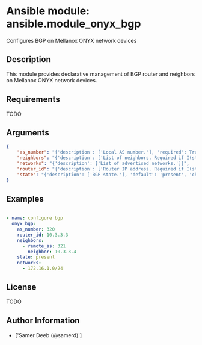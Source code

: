 # Ansible module: ansible.module_onyx_bgp


Configures BGP on Mellanox ONYX network devices

## Description

This module provides declarative management of BGP router and neighbors on Mellanox ONYX network devices.

## Requirements

TODO

## Arguments

``` json
{
    "as_number": "{'description': ['Local AS number.'], 'required': True}",
    "neighbors": "{'description': ['List of neighbors. Required if I(state=present).'], 'suboptions': {'remote_as': {'description': ['Remote AS number.'], 'required': True}, 'neighbor': {'description': ['Neighbor IP address.'], 'required': True}}}",
    "networks": "{'description': ['List of advertised networks.']}",
    "router_id": "{'description': ['Router IP address. Required if I(state=present).']}",
    "state": "{'description': ['BGP state.'], 'default': 'present', 'choices': ['present', 'absent']}",
}
```

## Examples


``` yaml

- name: configure bgp
  onyx_bgp:
    as_number: 320
    router_id: 10.3.3.3
    neighbors:
      - remote_as: 321
        neighbor: 10.3.3.4
    state: present
    networks:
      - 172.16.1.0/24

```

## License

TODO

## Author Information
  - ['Samer Deeb (@samerd)']
